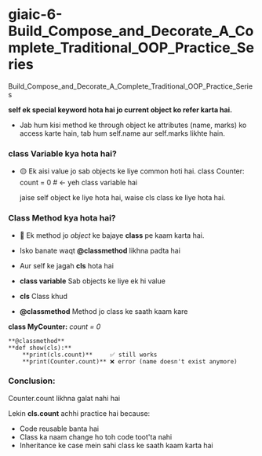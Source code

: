 # giaic-6-Build_Compose_and_Decorate_A_Complete_Traditional_OOP_Practice_Series
Build_Compose_and_Decorate_A_Complete_Traditional_OOP_Practice_Series

**self ek special keyword hota hai jo current object ko refer karta hai.**

- Jab hum kisi method ke through object ke attributes (name, marks) ko access karte hain, tab hum self.name aur self.marks likhte hain.

### class Variable kya hota hai?
- 🟡 Ek aisi value jo sab objects ke liye common hoti hai.
class Counter:
    count = 0  # ← yeh class variable hai

   jaise self object ke liye hota hai, waise cls class ke liye hota hai.

### Class Method kya hota hai?
- 🔵 Ek method jo *object* ke bajaye **class** pe kaam karta hai.
- Isko banate waqt **@classmethod** likhna padta hai
- Aur self ke jagah **cls** hota hai

- **class variable**	  Sab objects ke liye ek hi value
- **cls**	              Class khud
- **@classmethod**	    Method jo class ke saath kaam kare


**class MyCounter:**
    *count = 0*

    **@classmethod**
    **def show(cls):**
        **print(cls.count)**     ✅ still works
        **print(Counter.count)** ❌ error (name doesn't exist anymore)


### Conclusion:
Counter.count likhna galat nahi hai

Lekin **cls.count** achhi practice hai because:

- Code reusable banta hai
- Class ka naam change ho toh code toot'ta nahi
- Inheritance ke case mein sahi class ke saath kaam karta hai
